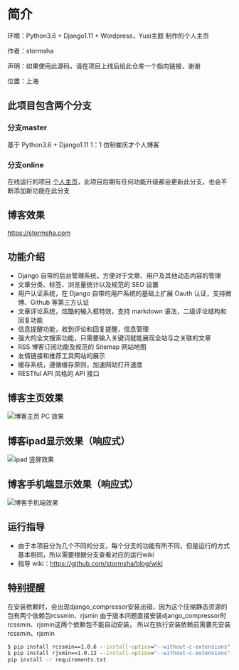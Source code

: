 
# 简介

环境：Python3.6 + Django1.11 + Wordpress，Yusi主题 制作的个人主页

作者：stormsha

声明：如果使用此源码，请在项目上线后给此仓库一个指向链接，谢谢

位置：上海


## 此项目包含两个分支

### 分支master

基于 Python3.6 + Django1.11  1：1 仿制崔庆才个人博客

### 分支online

在线运行的项目 [个人主页](https://stormsha.com)，此项目后期有任何功能升级都会更新此分支，也会不断添加新功能在此分支

## 博客效果

https://stormsha.com

## 功能介绍

- Django 自带的后台管理系统，方便对于文章、用户及其他动态内容的管理
- 文章分类、标签、浏览量统计以及规范的 SEO 设置
- 用户认证系统，在 Django 自带的用户系统的基础上扩展 Oauth 认证，支持微博、Github 等第三方认证
- 文章评论系统，炫酷的输入框特效，支持 markdown 语法，二级评论结构和回复功能
- 信息提醒功能，收到评论和回复提醒，信息管理
- 强大的全文搜索功能，只需要输入关键词就能展现全站与之关联的文章
- RSS 博客订阅功能及规范的 Sitemap 网站地图
- 友情链接和推荐工具网站的展示
- 缓存系统，遵循缓存原则，加速网站打开速度
- RESTful API 风格的 API 接口

## 博客主页效果

![博客主页 PC 效果](http://docs.stormsha.com/20190418220609.png)

## 博客ipad显示效果（响应式）

![ipad 竖屏效果](http://docs.stormsha.com/20190418215046.png)

## 博客手机端显示效果（响应式）

![博客手机端效果](http://docs.stormsha.com/20190418215211.png)

## 运行指导

- 由于本项目分为几个不同的分支，每个分支的功能有所不同，但是运行的方式基本相同，所以需要根据分支查看对应的运行wiki
- 指导 wiki：https://github.com/stormsha/blog/wiki

## 特别提醒

在安装依赖时，会出现django_compressor安装出错，因为这个压缩静态资源的包有两个依赖包rcssmin、rjsmin
由于版本问题直接安装django_compressor时rcssmin、rjsmin这两个依赖包不能自动安装，
所以在执行安装依赖前需要先安装rcssmin、rjsmin 

```cmd
$ pip install rcssmin==1.0.6 --install-option="--without-c-extensions"
$ pip install rjsmin==1.0.12 --install-option="--without-c-extensions"
pip install -r requirements.txt
```
